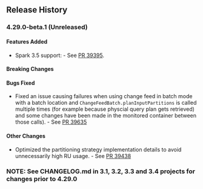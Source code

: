## Release History

### 4.29.0-beta.1 (Unreleased)

#### Features Added
* Spark 3.5 support: - See [PR 39395](https://github.com/Azure/azure-sdk-for-java/pull/39395).

#### Breaking Changes

#### Bugs Fixed
* Fixed an issue causing failures when using change feed in batch mode with a batch location and `ChangeFeedBatch.planInputPartitions` is called multiple times (for example because physcial query plan gets retrieved) and some changes have been made in the monitored container between those calls). - See [PR 39635](https://github.com/Azure/azure-sdk-for-java/pull/39635)

#### Other Changes
* Optimized the partitioning strategy implementation details to avoid unnecessarily high RU usage. - See [PR 39438](https://github.com/Azure/azure-sdk-for-java/pull/39438)
  
### NOTE: See CHANGELOG.md in 3.1, 3.2, 3.3 and 3.4 projects for changes prior to 4.29.0
